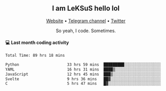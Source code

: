 <h2 align="center">I am LeKSuS hello lol</h2>
<div align="center">
  <a href="https://leksus.net">Website</a> •
  <a href="https://t.me/leksus_was_here">Telegram channel</a> •
  <a href="https://twitter.com/___LeKSuS___">Twitter</a>
</div>
<p align="center">So yeah, I code. Sometimes.</p>

#### :computer: Last month coding activity
<!--START_SECTION:waka-->

```txt
Total Time: 89 hrs 18 mins

Python                     33 hrs 59 mins  █████████░░░░░░░░░░░░░░░░   36.59 %
YAML                       16 hrs 31 mins  ████▒░░░░░░░░░░░░░░░░░░░░   17.78 %
JavaScript                 12 hrs 45 mins  ███▒░░░░░░░░░░░░░░░░░░░░░   13.73 %
Svelte                     9 hrs 36 mins   ██▓░░░░░░░░░░░░░░░░░░░░░░   10.33 %
C                          5 hrs 47 mins   █▓░░░░░░░░░░░░░░░░░░░░░░░   06.23 %
```

<!--END_SECTION:waka-->

<!-- flag{4_l0t_0f_1nter35t1ng_th1ng5_4r3_1n_publ1c_d0m41n} -->
